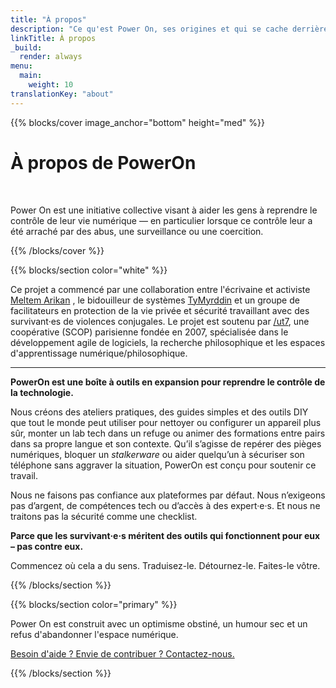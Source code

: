 ```yaml
---
title: "À propos"
description: "Ce qu'est Power On, ses origines et qui se cache derrière"
linkTitle: À propos
_build:
  render: always
menu:
  main:
    weight: 10
translationKey: "about"
---
```


{{% blocks/cover image_anchor="bottom" height="med" %}}

<h1>À propos de PowerOn</h1>

<p><br></p>

<p>
Power On est une initiative collective visant à aider les gens à reprendre le contrôle de leur vie numérique — en particulier lorsque ce contrôle leur a été arraché par des abus, une surveillance ou une coercition.  
</p>

{{% /blocks/cover %}}

{{% blocks/section color="white" %}}

Ce projet a commencé par une collaboration entre l'écrivaine et activiste [Meltem Arikan](https://www.meltemarikan.com/)
, le bidouilleur de systèmes [TyMyrddin](https://tymyrddin.dev) et un groupe de facilitateurs en protection de la vie 
privée et sécurité travaillant avec des survivant·es de violences conjugales. Le projet est soutenu par 
[/ut7](https://ut7.fr/), une coopérative (SCOP) parisienne fondée en 2007, spécialisée dans le développement agile 
de logiciels, la recherche philosophique et les espaces d'apprentissage numérique/philosophique.

----

**PowerOn est une boîte à outils en expansion pour reprendre le contrôle de la technologie.**  

Nous créons des ateliers pratiques, des guides simples et des outils DIY que tout le monde peut utiliser pour nettoyer ou configurer un appareil plus sûr, monter un lab tech dans un refuge ou animer des formations entre pairs dans sa propre langue et son contexte. Qu’il s’agisse de repérer des pièges numériques, bloquer un *stalkerware* ou aider quelqu’un à sécuriser son téléphone sans aggraver la situation, PowerOn est conçu pour soutenir ce travail.  

Nous ne faisons pas confiance aux plateformes par défaut. Nous n’exigeons pas d’argent, de compétences tech ou d’accès à des expert·e·s. Et nous ne traitons pas la sécurité comme une checklist.  

**Parce que les survivant·e·s méritent des outils qui fonctionnent pour eux – pas contre eux.**  

Commencez où cela a du sens. Traduisez-le. Détournez-le. Faites-le vôtre.  

{{% /blocks/section %}}

{{% blocks/section color="primary" %}}

<p>
  Power On est construit avec un optimisme obstiné, un humour sec et un refus d'abandonner l'espace numérique.
</p>

<p>
  <a href="../contact">Besoin d'aide ? Envie de contribuer ? Contactez-nous.</a>
</p>

{{% /blocks/section %}}
